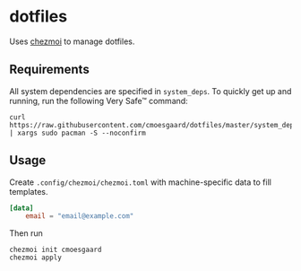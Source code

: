 # dotfiles
Uses [chezmoi](https://www.chezmoi.io/) to manage dotfiles.

## Requirements

All system dependencies are specified in `system_deps`. To quickly get up and running, run the following Very Safe™ command:

```
curl https://raw.githubusercontent.com/cmoesgaard/dotfiles/master/system_deps | xargs sudo pacman -S --noconfirm
```

## Usage

Create `.config/chezmoi/chezmoi.toml` with machine-specific data to fill templates.

```toml
[data]
    email = "email@example.com"
```

Then run

```
chezmoi init cmoesgaard
chezmoi apply
```
